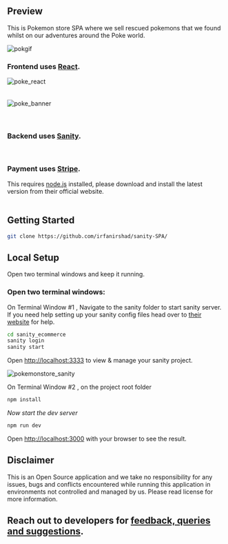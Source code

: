 ## Preview
This is Pokemon store SPA where we sell rescued pokemons that we found whilst on our adventures around the Poke world.

![pokgif](https://user-images.githubusercontent.com/84003624/216796488-d902d2ef-38ef-4e8c-b0de-606024ee4bdc.gif)


### Frontend uses [React](https://reactjs.org/docs/getting-started.html).

![poke_react](https://user-images.githubusercontent.com/84003624/216795883-f54c1a01-1c1f-47b0-8345-810f179daec6.png)
<br/>
<br/>
<br/>
![poke_banner](https://user-images.githubusercontent.com/84003624/216795898-176107e0-5078-43c8-826e-6d58be48ff00.png)
<br/>
<br/>
<br/>

### Backend uses [Sanity](https://www.sanity.io/docs/overview-introduction).
<br/>


### Payment uses [Stripe](https://stripe.com/docs).
This requires [node.js](https://nodejs.org/en/docs/guides/) installed, please download and install the latest version from their official website.
<br/>
<br/>

## Getting Started

```bash
git clone https://github.com/irfanirshad/sanity-SPA/
```

## Local Setup

Open two terminal windows and keep it running.

### Open two terminal windows:

On Terminal Window #1 , Navigate to the sanity folder to start sanity server.
If you need help setting up your sanity config files head over to [their website](https://www.sanity.io/docs/getting-started-with-sanity-cli) for help.

```bash
cd sanity_ecommerce
sanity login
sanity start
```

Open [http://localhost:3333](http://localhost:3333) to view & manage your sanity project.

![pokemonstore_sanity](https://user-images.githubusercontent.com/84003624/216795119-21299ba1-da9d-4c8a-952f-a719451059bf.png)

On Terminal Window #2 , on the project root folder

```bash
npm install
```

_Now start the dev server_

```bash
npm run dev
```

Open [http://localhost:3000](http://localhost:3000) with your browser to see the result.



## Disclaimer
This is an Open Source application and we take no responsibility for any issues, bugs and conflicts encountered while running this application in environments not controlled and managed by us. Please read license for more information.


## Reach out to developers for [feedback, queries and suggestions](https://github.com/irfanirshad/sanity-SPA/issues).

